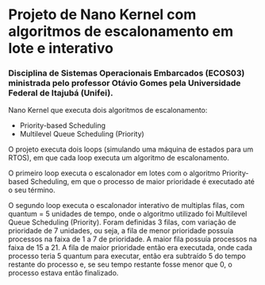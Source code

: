 # Projeto de Nano Kernel com algoritmos de escalonamento em lote e interativo
### Disciplina de Sistemas Operacionais Embarcados (ECOS03) ministrada pelo professor Otávio Gomes pela Universidade Federal de Itajubá (Unifei).

Nano Kernel que executa dois algoritmos de escalonamento:
* Priority-based Scheduling 
* Multilevel Queue Scheduling (Priority)

O projeto executa dois loops (simulando uma máquina de estados para um RTOS), em que cada loop executa um algoritmo de escalonamento.

O primeiro loop executa o escalonador em lotes com o algoritmo Priority-based Scheduling, em que o processo de maior prioridade é executado até o seu término.

O segundo loop executa o escalonador interativo de multiplas filas, com quantum = 5 unidades de tempo, onde o algoritmo utilizado foi Multilevel Queue Scheduling (Priority). Foram definidas 3 filas, com variação de prioridade de 7 unidades, ou seja, a fila de menor prioridade possuía processos na faixa de 1 a 7 de prioridade. A maior fila possuía processos na faixa de 15 a 21. A fila de maior prioridade então era executada, onde cada processo teria 5 quantum para executar, então era subtraído 5 do tempo restante do processo e, se seu tempo restante fosse menor que 0, o processo estava então finalizado.
